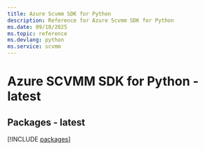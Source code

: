 ```yaml
---
title: Azure Scvmm SDK for Python
description: Reference for Azure Scvmm SDK for Python
ms.date: 09/10/2025
ms.topic: reference
ms.devlang: python
ms.service: scvmm
---
```

# Azure SCVMM SDK for Python - latest
## Packages - latest
[!INCLUDE [packages](scvmm-index.md)]